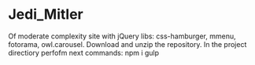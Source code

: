 # Jedi_Mitler
Of moderate complexity site with jQuery libs: css-hamburger, mmenu, fotorama, owl.carousel.
Download and unzip the repository. 
In the project directiory perfofm next commands:
   npm i
   gulp

